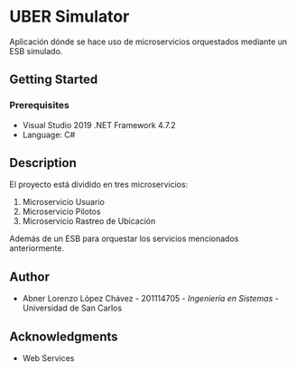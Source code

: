 # **UBER Simulator**

Aplicación dónde se hace uso de microservicios orquestados mediante un ESB simulado.

## Getting Started

### Prerequisites

- Visual Studio 2019 .NET Framework 4.7.2
- Language: C#

## Description

El proyecto está dividido en tres microservicios:
1. Microservicio Usuario
2. Microservicio Pilotos
3. Microservicio Rastreo de Ubicación

Además de un ESB para orquestar los servicios mencionados anteriormente.

## Author

- Abner Lorenzo López Chávez - 201114705 - *Ingeniería en Sistemas* - Universidad de San Carlos

## Acknowledgments

- Web Services